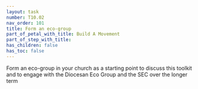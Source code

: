 ```yaml
---
layout: task
number: T10.02
nav_order: 101
title: Form an eco-group
part_of_petal_with_title: Build A Movement
part_of_step_with_title: 
has_children: false
has_toc: false
---
```


Form an eco-group in your church as a starting point to discuss this toolkit and to engage with the Diocesan Eco Group and the SEC over the longer term
